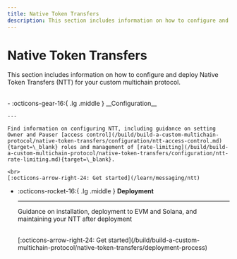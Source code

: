 ```yaml
---
title: Native Token Transfers
description: This section includes information on how to configure and deploy Native Token Transfers for your custom multichain protocol.
---
```


# Native Token Transfers

This section includes information on how to configure and deploy Native Token Transfers (NTT) for your custom multichain protocol. 

<br>
<div class="grid cards" markdown>
-   :octicons-gear-16:{ .lg .middle } __Configuration__

    ---

    Find information on configuring NTT, including guidance on setting Owner and Pauser [access control](/build/build-a-custom-multichain-protocol/native-token-transfers/configuration/ntt-access-control.md){target=\_blank} roles and management of [rate-limiting](/build/build-a-custom-multichain-protocol/native-token-transfers/configuration/ntt-rate-limiting.md){target=\_blank}.

    <br>
    [:octicons-arrow-right-24: Get started](/learn/messaging/ntt)

-   :octicons-rocket-16:{ .lg .middle } __Deployment__

    ---

    Guidance on installation, deployment to EVM and Solana, and maintaining your NTT after deployment

    <br>
    [:octicons-arrow-right-24: Get started](/build/build-a-custom-multichain-protocol/native-token-transfers/deployment-process)
</div>
<br>
